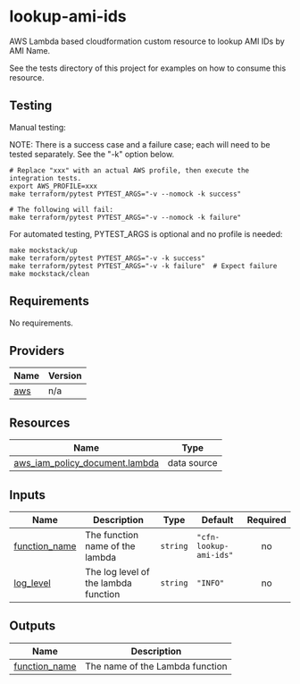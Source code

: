 # lookup-ami-ids

AWS Lambda based cloudformation custom resource to lookup AMI IDs by AMI Name.

See the tests directory of this project for examples on how to consume this resource.

## Testing

Manual testing:

NOTE:  There is a success case and a failure case; each will need to be 
tested separately.  See the "-k" option below.

```
# Replace "xxx" with an actual AWS profile, then execute the integration tests.
export AWS_PROFILE=xxx 
make terraform/pytest PYTEST_ARGS="-v --nomock -k success"

# The following will fail:
make terraform/pytest PYTEST_ARGS="-v --nomock -k failure"
```

For automated testing, PYTEST_ARGS is optional and no profile is needed:

```
make mockstack/up
make terraform/pytest PYTEST_ARGS="-v -k success"
make terraform/pytest PYTEST_ARGS="-v -k failure"  # Expect failure
make mockstack/clean
```

<!-- BEGIN TFDOCS -->
## Requirements

No requirements.

## Providers

| Name | Version |
|------|---------|
| <a name="provider_aws"></a> [aws](#provider\_aws) | n/a |

## Resources

| Name | Type |
|------|------|
| [aws_iam_policy_document.lambda](https://registry.terraform.io/providers/hashicorp/aws/latest/docs/data-sources/iam_policy_document) | data source |

## Inputs

| Name | Description | Type | Default | Required |
|------|-------------|------|---------|:--------:|
| <a name="input_function_name"></a> [function\_name](#input\_function\_name) | The function name of the lambda | `string` | `"cfn-lookup-ami-ids"` | no |
| <a name="input_log_level"></a> [log\_level](#input\_log\_level) | The log level of the lambda function | `string` | `"INFO"` | no |

## Outputs

| Name | Description |
|------|-------------|
| <a name="output_function_name"></a> [function\_name](#output\_function\_name) | The name of the Lambda function |

<!-- END TFDOCS -->
